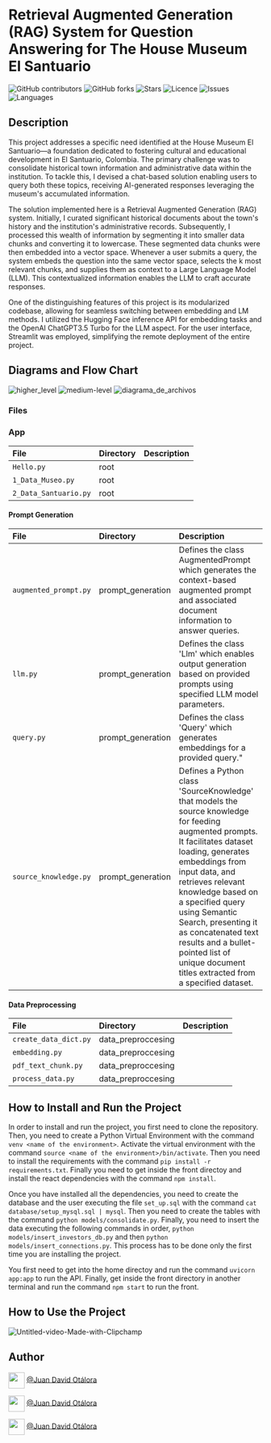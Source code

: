 # Retrieval Augmented Generation (RAG) System for Question Answering for The House Museum El Santuario

![GitHub contributors](https://img.shields.io/github/contributors/otalorajuand/ml_portofolio_project)
![GitHub forks](https://img.shields.io/github/forks/otalorajuand/ml_portofolio_project)
![Stars](https://img.shields.io/github/stars/otalorajuand/ml_portfolio_project)
![Licence](https://img.shields.io/github/license/otalorajuand/ml_portfolio_project)
![Issues](https://img.shields.io/github/issues/otalorajuand/ml_portfolio_project)
![Languages](https://img.shields.io/github/languages/count/otalorajuand/ml_portfolio_project)

## Description

This project addresses a specific need identified at the House Museum El Santuario—a foundation dedicated to fostering cultural and educational development in El Santuario, Colombia. The primary challenge was to consolidate historical town information and administrative data within the institution. To tackle this, I devised a chat-based solution enabling users to query both these topics, receiving AI-generated responses leveraging the museum's accumulated information.

The solution implemented here is a Retrieval Augmented Generation (RAG) system. Initially, I curated significant historical documents about the town's history and the institution's administrative records. Subsequently, I processed this wealth of information by segmenting it into smaller data chunks and converting it to lowercase. These segmented data chunks were then embedded into a vector space. Whenever a user submits a query, the system embeds the question into the same vector space, selects the k most relevant chunks, and supplies them as context to a Large Language Model (LLM). This contextualized information enables the LLM to craft accurate responses.

One of the distinguishing features of this project is its modularized codebase, allowing for seamless switching between embedding and LM methods. I utilized the Hugging Face inference API for embedding tasks and the OpenAI ChatGPT3.5 Turbo for the LLM aspect. For the user interface, Streamlit was employed, simplifying the remote deployment of the entire project.



## Diagrams and Flow Chart

![higher_level](https://user-images.githubusercontent.com/22607461/218857148-9e2e8025-ff18-408a-b8f7-93c5c3cd9825.jpeg)
![medium-level](https://user-images.githubusercontent.com/22607461/218857302-9073a781-60f7-4f6c-88a0-07846c71f6af.jpeg)
![diagrama_de_archivos](https://user-images.githubusercontent.com/22607461/219759319-dee60c42-4da5-49e4-bd45-e5d98e29acde.jpeg)

### Files

### App

| File  | Directory  | Description |
| :------ |:--------------| :---------------------|
| `Hello.py` | root |  |
| `1_Data_Museo.py` | root |  |
| `2_Data_Santuario.py` | root |  |


#### Prompt Generation

| File  | Directory  | Description |
| :------ |:--------------| :---------------------|
| `augmented_prompt.py` | prompt_generation | Defines the class AugmentedPrompt which generates the context-based augmented prompt and associated document information to answer queries. |
| `llm.py`  | prompt_generation  | Defines the class 'Llm' which enables output generation based on provided prompts using specified LLM model parameters. |
| `query.py` | prompt_generation   | Defines the class 'Query' which generates embeddings for a provided query." |
| `source_knowledge.py` | prompt_generation | Defines a Python class 'SourceKnowledge' that models the source knowledge for feeding augmented prompts. It facilitates dataset loading, generates embeddings from input data, and retrieves relevant knowledge based on a specified query using Semantic Search, presenting it as concatenated text results and a bullet-pointed list of unique document titles extracted from a specified dataset. |


#### Data Preprocessing

| File  | Directory  | Description |
| :------ |:--------------| :---------------------|
| `create_data_dict.py` | data_preproccesing |  |
| `embedding.py` | data_preproccesing |  |
| `pdf_text_chunk.py` | data_preproccesing |  |
| `process_data.py` | data_preproccesing |  |

## How to Install and Run the Project

In order to install and run the project, you first need to clone the repository. Then, you need to create a Python Virtual Environment with the command `venv <name of the environment>`. Activate the virtual environment with the command `source <name of the environment>/bin/activate`. Then you need to install the requirements with the command `pip install -r requirements.txt`. Finally you need to get inside the front directoy and install the react dependencies with the command `npm install`.

Once you have installed all the dependencies, you need to create the database and the user executing the file `set_up.sql` with the command `cat database/setup_mysql.sql | mysql`. Then you need to create the tables with the command `python models/consolidate.py`. Finally, you need to insert the data executing the following commands in order, `python models/insert_investors_db.py` and then `python models/insert_connections.py`. This process has to be done only the first time you are installing the project.

You first need to get into the home directoy and run the command `uvicorn app:app` to run the API. Finally, get inside the front directory in another terminal and run the command `npm start` to run the front. 

## How to Use the Project

![Untitled-video-Made-with-Clipchamp](https://user-images.githubusercontent.com/106627368/220689993-80017813-878e-4beb-98b7-7e72aa8ff39f.gif)


## Author

<a href = 'https://www.github.com'> <img width = '32px' align= 'center' src="https://raw.githubusercontent.com/rahulbanerjee26/githubAboutMeGenerator/main/icons/github.svg"/></a>  [@Juan David Otálora](https://github.com/otalorajuand)

<a href = 'https://www.twitter.com'> <img width = '32px' align= 'center' src="https://raw.githubusercontent.com/rahulbanerjee26/githubAboutMeGenerator/main/icons/twitter.svg"/></a>  [@Juan David Otálora](https://twitter.com/juandotalora)

<a href = 'https://www.linkedin.com'> <img width = '32px' align= 'center' src="https://raw.githubusercontent.com/rahuldkjain/github-profile-readme-generator/master/src/images/icons/Social/linked-in-alt.svg"/></a> [@Juan David Otálora](https://www.linkedin.com/in/juan-david-ot%C3%A1lora-carrillo-7a6599172/)
